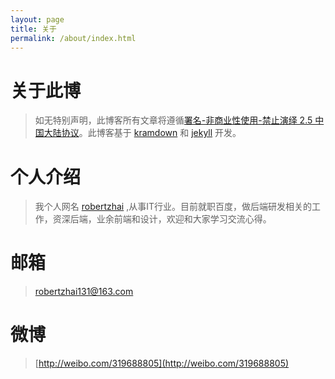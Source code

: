```yaml
---
layout: page
title: 关于
permalink: /about/index.html
---
```



# 关于此博
>如无特别声明，此博客所有文章将遵循[署名-非商业性使用-禁止演绎 2.5 中国大陆协议](https://creativecommons.org/licenses/by-nc-nd/2.5/cn/)。此博客基于 [kramdown](http://kramdown.gettalong.org/quickref.html) 和 [jekyll](http://jekyllrb.com/) 开发。

# 个人介绍
>我个人网名 [robertzhai](https://github.com/robertzhai) ,从事IT行业。目前就职百度，做后端研发相关的工作，资深后端，业余前端和设计，欢迎和大家学习交流心得。

# 邮箱
>[robertzhai131@163.com](mailto:robertzhai131@163.com)

# 微博
>[http://weibo.com/319688805](http://weibo.com/319688805)


